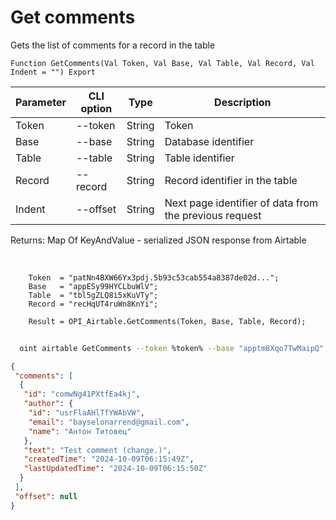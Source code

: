 ﻿---
sidebar_position: 1
---

# Get comments
 Gets the list of comments for a record in the table



`Function GetComments(Val Token, Val Base, Val Table, Val Record, Val Indent = "") Export`

  | Parameter | CLI option | Type | Description |
  |-|-|-|-|
  | Token | --token | String | Token |
  | Base | --base | String | Database identifier |
  | Table | --table | String | Table identifier |
  | Record | --record | String | Record identifier in the table |
  | Indent | --offset | String | Next page identifier of data from the previous request |

  
  Returns:  Map Of KeyAndValue - serialized JSON response from Airtable

<br/>




```bsl title="Code example"
    Token  = "patNn4BXW66Yx3pdj.5b93c53cab554a8387de02d...";
    Base   = "appESy99HYCLbuWlV";
    Table  = "tbl5gZLQ8i5xKuVTy";
    Record = "recHqUT4ruWn8KnYi";

    Result = OPI_Airtable.GetComments(Token, Base, Table, Record);
```



```sh title="CLI command example"
    
  oint airtable GetComments --token %token% --base "apptm8Xqo7TwMaipQ" --table "tbl9G4jVoTJpxYwSY" --record "recV6DxeLQMBNJrUk" --offset %offset%

```

```json title="Result"
{
 "comments": [
  {
   "id": "comwNg41PXtfEa4kj",
   "author": {
    "id": "usrFlaAHlTfYWAbVW",
    "email": "bayselonarrend@gmail.com",
    "name": "Антон Титовец"
   },
   "text": "Test comment (change.)",
   "createdTime": "2024-10-09T06:15:49Z",
   "lastUpdatedTime": "2024-10-09T06:15:50Z"
  }
 ],
 "offset": null
}
```
